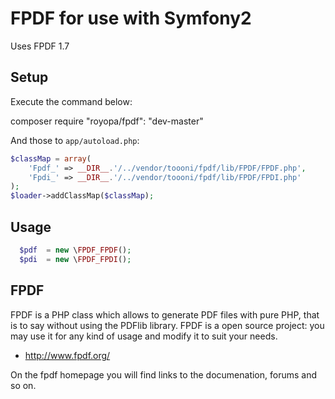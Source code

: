 FPDF for use with Symfony2
==========================

Uses FPDF 1.7

Setup
-----

Execute the command below:

composer require "royopa/fpdf": "dev-master"

And those to `app/autoload.php`:

```php
$classMap = array(
    'Fpdf_' => __DIR__.'/../vendor/toooni/fpdf/lib/FPDF/FPDF.php',
    'Fpdi_' => __DIR__.'/../vendor/toooni/fpdf/lib/FPDF/FPDI.php'
);
$loader->addClassMap($classMap);    
```

Usage
-----

```php
  $pdf  = new \FPDF_FPDF();
  $pdi  = new \FPDF_FPDI();	
```

FPDF
-----
FPDF is a PHP class which allows to generate PDF files with pure PHP, that is to say without using the PDFlib library. FPDF is a open source project: you may use it for any kind of usage and modify it to suit your needs.

- http://www.fpdf.org/

On the fpdf homepage you will find links to the documenation, forums and so on.
